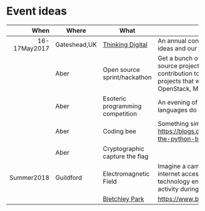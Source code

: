 Event ideas
===========

|When                |Where    |What     | Description  |
|-------------------:|-------- |---------| -------------|
|16-17May2017|Gateshead,UK|[Thinking Digital](http://www.tdcncl.com/)| An annual conference for those curious about technology, ideas and our future http://www.tdcncl.com/ |
|                    |Aber     |Open source sprint/hackathon|Get a bunch of people who are somewhat involved in an open source project to lead and help new people make some contribution to that open source project. Examples of projects that we can probably get people to help out: OpenStack, MediaWiki, LibreOffice.|
||Aber|Esoteric programming competition|An evening of attempting to make esoteric programming languages do some things.|
||Aber|Coding bee| Something similar to https://blogs.dropbox.com/developers/2013/07/introducing-the-python-bee/ |
||Aber| Cryptographic capture the flag| |
|Summer2018|Guildford |Electromagnetic Field|Imagine a camping festival with a power grid and high-speed internet access; a temporary village of geeks, crafters, and technology enthusiasts that's lit up by night, and buzzing with activity during the day. https://www.emfcamp.org/ |
|||[Bletchley Park](https://www.bletchleypark.org.uk)|https://www.bletchleypark.org.uk/ ||
